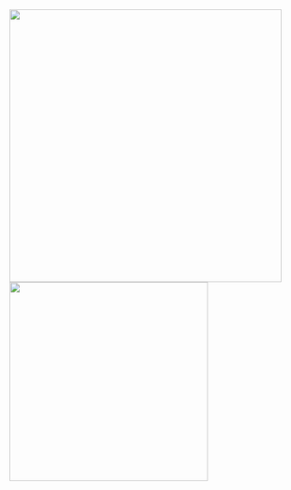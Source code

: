 <div style="display: inline">
  <img src="https://github-readme-stats.vercel.app/api?username=nathan130200&theme=merko&show_icons=true&hide_border=true&include_all_commits=true" width="480">
  <img style="margin-left: auto; margin-right: auto;" src="https://github-readme-stats.vercel.app/api/wakatime?username=FRNathan13&theme=merko&hide_border=true" width="350">
  <!-- <img src="https://github-readme-stats.vercel.app/api/top-langs/?username=nathan130200&layout=compact&theme=merko&hide_border=true&langs_count=10" width="352"> -->
</div>
